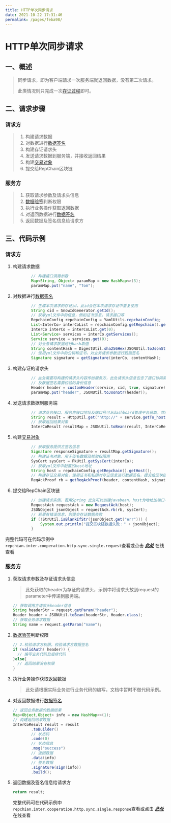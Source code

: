 ```yaml
---
title: HTTP单次同步请求
date: 2021-10-22 17:31:46
permalink: /pages/feba98/
---
```


# HTTP单次同步请求

## 一、概述

> 同步请求，即为客户端请求一次服务端就返回数据，没有第二次请求。
>
> 此类情况则只完成一次[存证过程](/pages/0ebad0/#二、存证过程-概要)即可。

## 二、请求步骤

### **请求方**

> 1. 构建请求数据
> 2. 对数据进行[数据签名](/pages/e84ef5/#数据签名)
> 3. 构建存证请求头
> 4. 发送请求数据到服务端，并接收返回结果
> 6. 构建[交易对象](/pages/e84ef5/#交易对象)
> 7. 提交给RepChain区块链

### **服务方**

> 1. 获取请求参数及请求头信息
> 2. [数据验签](/pages/e84ef5/#数据验签)判断权限
> 3. 执行业务操作获取返回数据
> 4. 对返回数据进行[数据签名](/pages/e84ef5/#数据签名)
> 5. 返回数据及签名信息给请求方

## 三、代码示例

### 请求方

1. 构建请求数据

   ```java
           // 构建接口调用参数
           Map<String, Object> paramMap = new HashMap<>(3);
           paramMap.put("name", "Tom");
   ```

2. 对数据进行[数据签名](/pages/e84ef5/#数据签名)

   ```java
           // 生成本次请求的存证id，此id会在本次请求存证中重复使用
           String cid = SnowIdGenerator.getId();
           // 获取yml文件中的信息，例如证书信息，请求接口等
           RepchainConfig repchainConfig = YamlUtils.repchainConfig;
           List<InterCo> interCoList = repchainConfig.getRepchain().getInterCo();
           InterCo interCo = interCoList.get(0);
           List<Service> services = interCo.getServices();
           Service service = services.get(0);
           // 对业务请求数据进行hash取值
           String contentHash = DigestUtil.sha256Hex(JSONUtil.toJsonStr(paramMap));
           // 使用yml文件中的公钥和证书，对业务请求参数进行数据签名
           Signature signature = getSignature(interCo, contentHash);
   ```

3. 构建存证的请求头

   ```java
           // 此处需要将构建的请求头内容传给服务方，此处请求头信息包含了接口协同需要存证的信息
           // 及数据签名需要校验的身份信息
           Header header = customHeader(service, cid, true, signature);
           paramMap.put("header", JSONUtil.toJsonStr(header));
   ```

4. 发送请求数据到服务端

   ```java
           // 请求业务接口，服务方接口地址及端口号可从dashboard管理平台获取，然后将端口号和地址写入到yml文件中
           String result = HttpUtil.get("http://" + service.getTo_host() + ":" + service.getTo_port() + "/info", paramMap);
           // 获取返回结果对象
           InterCoResult resultMap = JSONUtil.toBean(result, InterCoResult.class);
   ```


5. 构建[交易对象](/pages/e84ef5/#交易对象)

   ```java
           // 获取服务提供方签名信息
           Signature responseSignature = resultMap.getSignature();
           // 构建证书对象，用于签名数据及校验权限用
           SysCert sysCert = PkUtil.getSysCert(interCo);
           // 获取yml文件中配置的host地址
           String host = repchainConfig.getRepchain().getHost();
           // 构建存证交易对象，使用证书和私钥对存证信息进行数据签名，提交给区块链进行存证
           ReqAckProof rb = getReqAckProof(header, contentHash, signature, responseSignature);
   ```

6. 提交给RepChain区块链

   ```java
           // 创建请求实例，若用Spring 此处可以创建javabean，host为地址加端口号，例：127.0.0.1:8080
           RequestAck requestAck = new RequestAck(host);
           JSONObject jsonObject = requestAck.rb(rb, sysCert);
           // 若果有错误信息，则提交存证数据失败
           if (!StrUtil.isBlankIfStr(jsonObject.get("err"))) {
               System.out.println("提交区块链数据失败：" + jsonObject);
           }
   ```

完整代码可在代码示例中`repchian.inter.cooperation.http.sync.single.request`查看或点击 [***此处***](https://gitee.com/BTAJL/api-coord/blob/http-lhc/src/main/java/repchain/inter/cooperation/http/sync/single/request/SyncClient.java) 在线查看

### **服务方**

1. 获取请求参数及存证请求头信息

   > 此处获取的header为存证的请求头，示例中将请求头放到request的parameter中传递到服务端。

   ```java
   // 获取调用方请求头header信息
   String headerStr = request.getParam("header");
   Header header = JSONUtil.toBean(headerStr, Header.class);
   // 获取业务请求数据
   String name = request.getParam("name");
   ```

2. [数据验签](/pages/e84ef5/#数据验签)判断权限

   ```java
   // 2.校验请求方权限，校验请求方数据签名
   if (validAuth( header)) {
     // 编写业务代码及后续代码
   }else{
     // 返回结果没有权限
   }
   ```

3. 执行业务操作获取返回数据

   > 此处请根据实际业务进行业务代码的编写，文档中暂时不做代码示例。

4. 对返回数据进行[数据签名](/pages/e84ef5/#数据签名)

   ```java
   // 返回业务数据的数据结果
   Map<Object,Object> info = new HashMap<>(1);
   // 构建返回结果数据
   InterCoResult result = result
           .toBuilder()
           // 状态码
           .code(0)
           // 状态信息
           .msg("success")
           // 返回数据
           .data(info)
           // 签名数据
           .signature(sign(info))
           .build();
   ```

5. 返回数据及签名信息给请求方

   ```java
   return result;
   ```

   完整代码可在代码示例中`repchian.inter.cooperation.http.sync.single.response`查看或点击 [***此处***](https://gitee.com/BTAJL/api-coord/blob/http-lhc/src/main/java/repchain/inter/cooperation/http/sync/single/response/SyncServer.java) 在线查看

